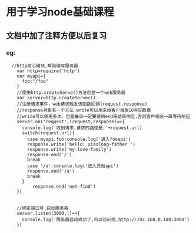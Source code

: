 # 用于学习node基础课程

## 文档中加了注释方便以后复习

### eg:
      //http核心模块,帮助编写服务器
        var http=require('http')
        var myapi={
          foo:"/foo"
        }
        //使用http.createServe()方法创建一个web服务器
        var server=http.createServer()
        //注册请求事件，web请求触发该函数回调(request,response)
        //response对象有一个方法:write可以用来给客户端发送响应数据
        //write可以使用多次，但是最后一定要使用end来结束响应,否则客户端会一直等待响应
        server.on('request',(request,response)=>{
          console.log('收到请求,请求的路径是:'+request.url)
          switch(request.url){
            case myapi.foo:console.log('进入fooapi')
            response.write('hello! xiaolong-father ')
            response.write('my-love-family')
            response.end('/')
            break
            case '/a':console.log('进入其他api')
            response.end('/a')
            break 
          }
              response.end('not-find')
        })


        //绑定端口号,启动服务器
        server.listen(3000,()=>{
          console.log('服务器启动成功了,可以访问啦,http://192.168.0.108:3000')
        })

